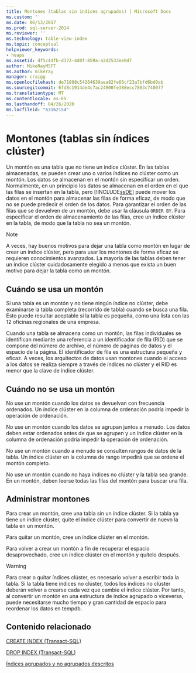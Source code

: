```yaml
---
title: Montones (tablas sin índices agrupados) | Microsoft Docs
ms.custom: ''
ms.date: 06/13/2017
ms.prod: sql-server-2014
ms.reviewer: ''
ms.technology: table-view-index
ms.topic: conceptual
helpviewer_keywords:
- heaps
ms.assetid: df5c4dfb-d372-4d0f-859a-a2d2533ee0d7
author: MikeRayMSFT
ms.author: mikeray
manager: craigg
ms.openlocfilehash: de71808c54264639aea82fe66cf23a7bfd6bd0ab
ms.sourcegitcommit: 6fd8c1914de4c7ac24900fe388ecc7883c740077
ms.translationtype: MT
ms.contentlocale: es-ES
ms.lasthandoff: 04/26/2020
ms.locfileid: "63162154"
---
```

# <a name="heaps-tables-without-clustered-indexes"></a>Montones (tablas sin índices clúster)
  Un montón es una tabla que no tiene un índice clúster. En las tablas almacenadas, se pueden crear uno o varios índices no clúster como un montón. Los datos se almacenan en el montón sin especificar un orden. Normalmente, en un principio los datos se almacenan en el orden en el que las filas se insertan en la tabla, pero [!INCLUDE[ssDE](../../includes/ssde-md.md)] puede mover los datos en el montón para almacenar las filas de forma eficaz, de modo que no se puede predecir el orden de los datos. Para garantizar el orden de las filas que se devuelven de un montón, debe usar la cláusula `ORDER BY`. Para especificar el orden de almacenamiento de las filas, cree un índice clúster en la tabla, de modo que la tabla no sea un montón.  
  
> [!NOTE]  
>  A veces, hay buenos motivos para dejar una tabla como montón en lugar de crear un índice clúster, pero para usar los montones de forma eficaz se requieren conocimientos avanzados. La mayoría de las tablas deben tener un índice clúster cuidadosamente elegido a menos que exista un buen motivo para dejar la tabla como un montón.  
  
## <a name="when-to-use-a-heap"></a>Cuándo se usa un montón  
 Si una tabla es un montón y no tiene ningún índice no clúster, debe examinarse la tabla completa (recorrido de tabla) cuando se busca una fila. Esto puede resultar aceptable si la tabla es pequeña, como una lista con las 12 oficinas regionales de una empresa.  
  
 Cuando una tabla se almacena como un montón, las filas individuales se identifican mediante una referencia a un identificador de fila (RID) que se compone del número de archivo, el número de páginas de datos y el espacio de la página. El identificador de fila es una estructura pequeña y eficaz. A veces, los arquitectos de datos usan montones cuando el acceso a los datos se realiza siempre a través de índices no clúster y el RID es menor que la clave de índice clúster.  
  
## <a name="when-not-to-use-a-heap"></a>Cuándo no se usa un montón  
 No use un montón cuando los datos se devuelvan con frecuencia ordenados. Un índice clúster en la columna de ordenación podría impedir la operación de ordenación.  
  
 No use un montón cuando los datos se agrupan juntos a menudo. Los datos deben estar ordenados antes de que se agrupen y un índice clúster en la columna de ordenación podría impedir la operación de ordenación.  
  
 No use un montón cuando a menudo se consulten rangos de datos de la tabla.  Un índice clúster en la columna de rango impedirá que se ordene el montón completo.  
  
 No use un montón cuando no haya índices no clúster y la tabla sea grande. En un montón, deben leerse todas las filas del montón para buscar una fila.  
  
## <a name="managing-heaps"></a>Administrar montones  
 Para crear un montón, cree una tabla sin un índice clúster. Si la tabla ya tiene un índice clúster, quite el índice clúster para convertir de nuevo la tabla en un montón.  
  
 Para quitar un montón, cree un índice clúster en el montón.  
  
 Para volver a crear un montón a fin de recuperar el espacio desaprovechado, cree un índice clúster en el montón y quítelo después.  
  
> [!WARNING]  
>  Para crear o quitar índices clúster, es necesario volver a escribir toda la tabla. Si la tabla tiene índices no clúster, todos los índices no clúster deberán volver a crearse cada vez que cambie el índice clúster. Por tanto, al convertir un montón en una estructura de índice agrupado o viceversa, puede necesitarse mucho tiempo y gran cantidad de espacio para reordenar los datos en tempdb.  
  
## <a name="related-content"></a>Contenido relacionado  
 [CREATE INDEX &#40;Transact-SQL&#41;](/sql/t-sql/statements/create-index-transact-sql)  
  
 [DROP INDEX &#40;Transact-SQL&#41;](/sql/t-sql/statements/drop-index-transact-sql)  
  
 [Índices agrupados y no agrupados descritos](clustered-and-nonclustered-indexes-described.md)  
  
  
